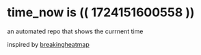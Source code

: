 # time_now is (( 1724151600558 ))

an automated repo that shows the currnent time

inspired by [breakingheatmap](https://github.com/breakingheatmap/breakingheatmap)
